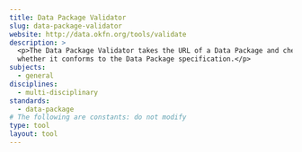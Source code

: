 ```yaml
---
title: Data Package Validator
slug: data-package-validator
website: http://data.okfn.org/tools/validate
description: >
  <p>The Data Package Validator takes the URL of a Data Package and checks
  whether it conforms to the Data Package specification.</p>
subjects:
  - general
disciplines:
  - multi-disciplinary
standards:
  - data-package
# The following are constants: do not modify
type: tool
layout: tool
---
```


